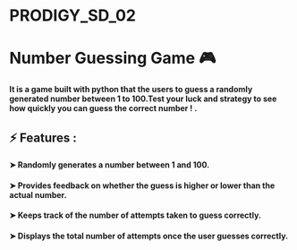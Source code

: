 # PRODIGY_SD_02
# Number Guessing Game 🎮
**It is a game built with python that the users to guess a randomly generated number between 1 to 100.Test your luck and strategy to see how quickly you can guess the correct number ! .**

## ⚡ Features :
#### ➤ Randomly generates a number between 1 and 100.

#### ➤ Provides feedback on whether the guess is higher or lower than the actual number.

#### ➤ Keeps track of the number of attempts taken to guess correctly.

#### ➤ Displays the total number of attempts once the user guesses correctly.
